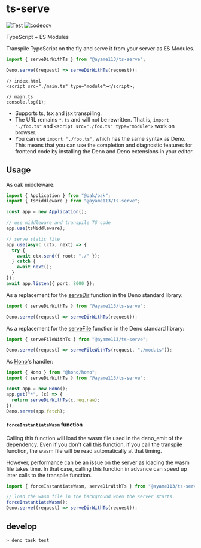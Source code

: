 # ts-serve

[![Test](https://github.com/ayame113/ts-serve/actions/workflows/test.yml/badge.svg)](https://github.com/ayame113/ts-serve/actions/workflows/test.yml)
[![codecov](https://codecov.io/gh/ayame113/ts-serve/branch/main/graph/badge.svg?token=mz0SfmUYRL)](https://codecov.io/gh/ayame113/ts-serve)

TypeScript + ES Modules

Transpile TypeScript on the fly and serve it from your server as ES Modules.

```ts ignore
import { serveDirWithTs } from "@ayame113/ts-serve";

Deno.serve((request) => serveDirWithTs(request));
```

```tsx ignore
// index.html
<script src="./main.ts" type="module"></script>;

// main.ts
console.log(1);
```

- Supports ts, tsx and jsx transpiling.
- The URL remains `*.ts` and will not be rewritten. That is, `import "./foo.ts"`
  and `<script src="./foo.ts" type="module">` work on browser.
- You can use `import "./foo.ts"`, which has the same syntax as Deno. This means
  that you can use the completion and diagnostic features for frontend code by
  installing the Deno and Deno extensions in your editor.

## Usage

As oak middleware:

```ts
import { Application } from "@oak/oak";
import { tsMiddleware } from "@ayame113/ts-serve";

const app = new Application();

// use middleware and transpile TS code
app.use(tsMiddleware);

// serve static file
app.use(async (ctx, next) => {
  try {
    await ctx.send({ root: "./" });
  } catch {
    await next();
  }
});
await app.listen({ port: 8000 });
```

As a replacement for the
[serveDir](https://doc.deno.land/https://deno.land/std@0.178.0/http/file_server.ts/~/serveDir)
function in the Deno standard library:

```ts
import { serveDirWithTs } from "@ayame113/ts-serve";

Deno.serve((request) => serveDirWithTs(request));
```

As a replacement for the
[serveFile](https://doc.deno.land/https://deno.land/std@0.178.0/http/file_server.ts/~/serveFile)
function in the Deno standard library:

```ts
import { serveFileWithTs } from "@ayame113/ts-serve";

Deno.serve((request) => serveFileWithTs(request, "./mod.ts"));
```

As [Hono](https://honojs.dev/)'s handler:

```ts
import { Hono } from "@hono/hono";
import { serveDirWithTs } from "@ayame113/ts-serve";

const app = new Hono();
app.get("*", (c) => {
  return serveDirWithTs(c.req.raw);
});
Deno.serve(app.fetch);
```

#### `forceInstantiateWasm` function

Calling this function will load the wasm file used in the deno_emit of the
dependency. Even if you don't call this function, if you call the transpile
function, the wasm file will be read automatically at that timing.

However, performance can be an issue on the server as loading the wasm file
takes time. In that case, calling this function in advance can speed up later
calls to the transpile function.

```ts
import { forceInstantiateWasm, serveDirWithTs } from "@ayame113/ts-serve";

// load the wasm file in the background when the server starts.
forceInstantiateWasm();
Deno.serve((request) => serveDirWithTs(request));
```

## develop

```shell
> deno task test
```
